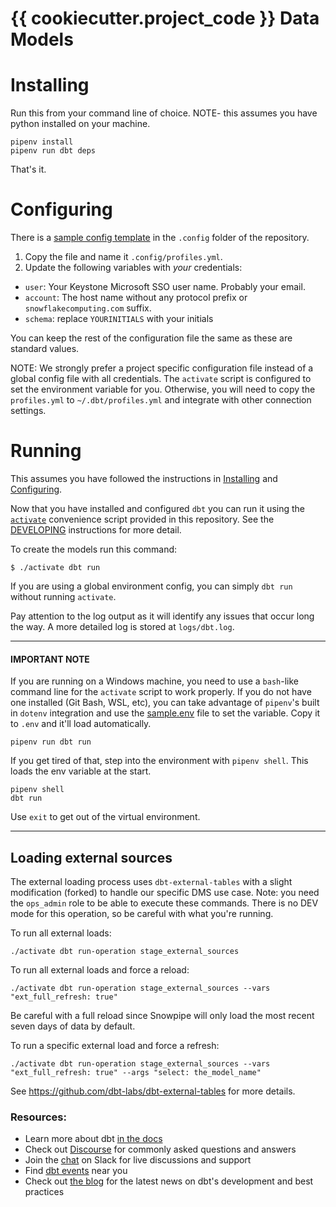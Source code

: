 # {{ cookiecutter.project_code }} Data Models

# Installing
Run this from your command line of choice. NOTE- this assumes you have python installed on your machine. 

```
pipenv install
pipenv run dbt deps
```

That's it.  


# Configuring
There is a [sample config template](.config/sample.profiles.yml) in the `.config` folder of the repository.  

1. Copy the file and name it `.config/profiles.yml`. 
2. Update the following variables with _your_ credentials:
- `user`: Your Keystone Microsoft SSO user name. Probably your email. 
- `account`: The host name without any protocol prefix or `snowflakecomputing.com` suffix. 
- `schema`: replace `YOURINITIALS` with your initials

You can keep the rest of the configuration file the same as these are standard values.  

NOTE: We strongly prefer a project specific configuration file instead of a global config file with all credentials.  The `activate` script is configured to set the environment variable for you.  Otherwise, you will need to copy the `profiles.yml` to `~/.dbt/profiles.yml` and integrate with other connection settings. 

# Running
This assumes you have followed the instructions in [Installing](#installing) and [Configuring](#configuring).

Now that you have installed and configured `dbt` you can run it using the [`activate`](activate) convenience script provided in this repository.  See the [DEVELOPING](DEVELOPING.md) instructions for more detail. 

To create the models run this command:
```
$ ./activate dbt run 
```

If you are using a global environment config, you can simply `dbt run` without running `activate`. 

Pay attention to the log output as it will identify any issues that occur long the way.  A more detailed log is stored at `logs/dbt.log`.

<hr>

#### IMPORTANT NOTE
If you are running on a Windows machine, you need to use a `bash`-like command line for the `activate` script to work properly.  If you do not have one installed (Git Bash, WSL, etc), you can take advantage of `pipenv`'s built in `dotenv` integration and use the [sample.env](sample.env) file to set the variable.  Copy it to `.env` and it'll load automatically. 


```
pipenv run dbt run 
```

If you get tired of that, step into the environment with `pipenv shell`.  This loads the env variable at the start.

```
pipenv shell
dbt run 
```

Use `exit` to get out of the virtual environment. 

<hr>

## Loading external sources
The external loading process uses `dbt-external-tables` with a slight modification (forked) to handle our specific DMS use case. Note: you need the `ops_admin` role to be able to execute these commands.  There is no DEV mode for this operation, so be careful with what you're running. 

To run all external loads:
```
./activate dbt run-operation stage_external_sources 
```

To run all external loads and force a reload:
```
./activate dbt run-operation stage_external_sources --vars "ext_full_refresh: true"
```

Be careful with a full reload since Snowpipe will only load the most recent seven days of data by default. 

To run a specific external load and force a refresh:
```
./activate dbt run-operation stage_external_sources --vars "ext_full_refresh: true" --args "select: the_model_name"
```

See https://github.com/dbt-labs/dbt-external-tables for more details.



### Resources:
- Learn more about dbt [in the docs](https://docs.getdbt.com/docs/introduction)
- Check out [Discourse](https://discourse.getdbt.com/) for commonly asked questions and answers
- Join the [chat](https://community.getdbt.com/) on Slack for live discussions and support
- Find [dbt events](https://events.getdbt.com) near you
- Check out [the blog](https://blog.getdbt.com/) for the latest news on dbt's development and best practices
